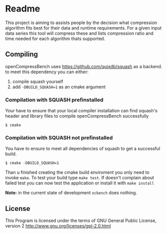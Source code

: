 # Readme

This project is aiming to assists people by the decision
what compression algorithm fits best for their data
and runtime requirements. For a given input data series
this tool will compress these and lists compression
ratio and time needed for each algorithm thats supported.

## Compiling

openCompressBench uses https://github.com/quixdb/squash as a backend.
to meet this dependency you can either:
  1. compile squash yourself
  2. add `-DBUILD_SQUASH=1` as an cmake argument

### Compilation with SQUASH prefinstalled
Your have to ensure that your local compiler installation can find squash's
header and library files to compile openCompressBench successfully
```
$ cmake
```

### Compilation with SQUASH not prefinstalled
You have to ensure to meet all dependencies of squash to get a successful build.
```
$ cmake -DBUILD_SQUASH=1
```

Than u finished creating the cmake build enviroment you only need to invoke
`make`. To test your build type `make test`. If doesn't complain about failed
test you can now test the application or install it with `make install`

**Note:** in the current state of development
`ocbench` does nothing.

## License

This Program is licensed under the terms of GNU General Public License, version 2
http://www.gnu.org/licenses/gpl-2.0.html
